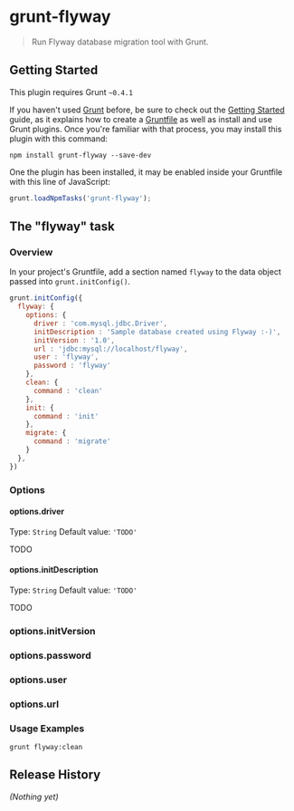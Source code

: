 # grunt-flyway

> Run Flyway database migration tool with Grunt.

## Getting Started
This plugin requires Grunt `~0.4.1`

If you haven't used [Grunt](http://gruntjs.com/) before, be sure to check out the [Getting Started](http://gruntjs.com/getting-started) guide, as it explains how to create a [Gruntfile](http://gruntjs.com/sample-gruntfile) as well as install and use Grunt plugins. Once you're familiar with that process, you may install this plugin with this command:

```shell
npm install grunt-flyway --save-dev
```

One the plugin has been installed, it may be enabled inside your Gruntfile with this line of JavaScript:

```js
grunt.loadNpmTasks('grunt-flyway');
```

## The "flyway" task

### Overview
In your project's Gruntfile, add a section named `flyway` to the data object passed into `grunt.initConfig()`.

```js
grunt.initConfig({
  flyway: {
    options: {
      driver : 'com.mysql.jdbc.Driver',
      initDescription : 'Sample database created using Flyway :-)',
      initVersion : '1.0',
      url : 'jdbc:mysql://localhost/flyway',
      user : 'flyway',
      password : 'flyway'
    },
    clean: {
      command : 'clean'
    },
    init: {
      command : 'init'
    },
    migrate: {
      command : 'migrate'
    }
  },
})
```

### Options

#### options.driver
Type: `String`
Default value: `'TODO'`

TODO

#### options.initDescription
Type: `String`
Default value: `'TODO'`

TODO

### options.initVersion
### options.password
### options.user
### options.url

### Usage Examples
```grunt flyway:clean```

## Release History
_(Nothing yet)_
